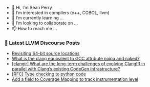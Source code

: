 - 👋 Hi, I’m Sean Perry
- 👀 I’m interested in compilers (c++, COBOL, llvm)
- 🌱 I’m currently learning ...
- 💞️ I’m looking to collaborate on ...
- 📫 How to reach me ...

<!---
s66perry/s66perry is a ✨ special ✨ repository because its `README.md` (this file) appears on your GitHub profile.
You can click the Preview link to take a look at your changes.
--->
### 📕 Latest LLVM Discourse Posts

<!-- DISCOURSE-LLVM:START -->
- [Revisiting 64-bit source locations](https://discourse.llvm.org/t/revisiting-64-bit-source-locations/86556#post_14)
- [What is the clang equivalent to GCC attribute noipa and naked?](https://discourse.llvm.org/t/what-is-the-clang-equivalent-to-gcc-attribute-noipa-and-naked/86641#post_1)
- [[clangir] What are the long-term challenges of evolving ClangIR in parallel with Clang’s existing CodeGen infrastructure?](https://discourse.llvm.org/t/clangir-what-are-the-long-term-challenges-of-evolving-clangir-in-parallel-with-clang-s-existing-codegen-infrastructure/86639#post_1)
- [[RFC] Type checking to python code](https://discourse.llvm.org/t/rfc-type-checking-to-python-code/86605#post_6)
- [Add a field to Coverage Mapping to track instrumentation level](https://discourse.llvm.org/t/add-a-field-to-coverage-mapping-to-track-instrumentation-level/86624#post_2)
<!-- DISCOURSE-LLVM:END -->
